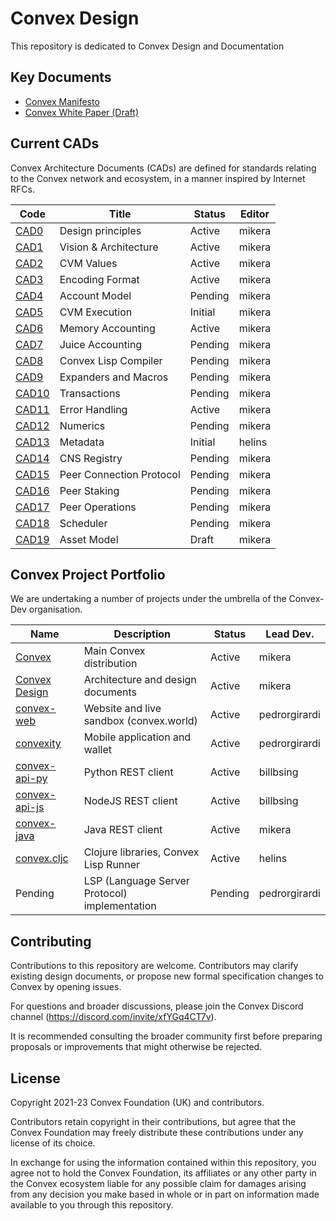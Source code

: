 # Convex Design

This repository is dedicated to Convex Design and Documentation

## Key Documents

- [Convex Manifesto](papers/manifesto.md)
- [Convex White Paper (Draft)](papers/convex-whitepaper.md)

## Current CADs

Convex Architecture Documents (CADs) are defined for standards relating to the Convex network and ecosystem, in a manner inspired by Internet RFCs.

| Code                          | Title                            | Status     | Editor
| ------------------            | -------------------------------- | ---------- | -----------
| [CAD0](cad/000_principles)    | Design principles                | Active     | mikera
| [CAD1](cad/001_arch)          | Vision & Architecture            | Active     | mikera
| [CAD2](cad/002_values)        | CVM Values                       | Active     | mikera
| [CAD3](cad/003_encoding)      | Encoding Format                  | Active     | mikera
| [CAD4](cad/004_accounts)      | Account Model                    | Pending    | mikera
| [CAD5](cad/005_cvmex)         | CVM Execution                    | Initial    | mikera
| [CAD6](cad/006_memory)        | Memory Accounting                | Active     | mikera
| [CAD7](cad/007_juice)         | Juice Accounting                 | Pending    | mikera
| [CAD8](cad/008_compiler)      | Convex Lisp Compiler             | Pending    | mikera
| [CAD9](cad/009_expanders)     | Expanders and Macros             | Pending    | mikera
| [CAD10](cad/010_transactions) | Transactions                     | Pending    | mikera
| [CAD11](cad/011_errors)       | Error Handling                   | Active     | mikera
| [CAD12](cad/012_numerics)     | Numerics                         | Pending    | mikera
| [CAD13](cad/013_metadata)     | Metadata                         | Initial    | helins
| [CAD14](cad/014_cns)          | CNS Registry                     | Pending    | mikera
| [CAD15](cad/015_peercomms)    | Peer Connection Protocol         | Pending    | mikera
| [CAD16](cad/016_peerstake)    | Peer Staking                     | Pending    | mikera
| [CAD17](cad/017_peerops)      | Peer Operations                  | Pending    | mikera
| [CAD18](cad/018_scheduler)    | Scheduler                        | Pending    | mikera
| [CAD19](cad/019_assets)       | Asset Model                      | Draft      | mikera

## Convex Project Portfolio

We are undertaking a number of projects under the umbrella of the Convex-Dev organisation.

| Name                                                         | Description                                   | Status     | Lead Dev.
| -------------                                                | --------------------------------              | ---------- | -----
| [Convex](https://github.com/Convex-Dev/convex)               | Main Convex distribution                      | Active     | mikera
| [Convex Design](https://github.com/Convex-Dev/design)        | Architecture and design documents             | Active     | mikera
| [convex-web](https://github.com/Convex-Dev/convex-web)       | Website and live sandbox (convex.world)       | Active     | pedrorgirardi
| [convexity](https://github.com/Convex-Dev/convexity)         | Mobile application and wallet                 | Active     | pedrorgirardi
| [convex-api-py](https://github.com/Convex-Dev/convex-api-py) | Python REST client                            | Active     | billbsing
| [convex-api-js](https://github.com/Convex-Dev/convex-api-js) | NodeJS REST client                            | Active     | billbsing
| [convex-java](https://github.com/Convex-Dev/convex-java)     | Java REST client                              | Active     | mikera
| [convex.cljc](https://github.com/Convex-Dev/convex.cljc)     | Clojure libraries, Convex Lisp Runner         | Active     | helins
| Pending                                                      | LSP (Language Server Protocol) implementation | Pending    | pedrorgirardi

## Contributing

Contributions to this repository are welcome. Contributors may clarify existing design documents, or propose new formal specification changes to Convex by opening issues.

For questions and broader discussions, please join the Convex Discord channel (https://discord.com/invite/xfYGq4CT7v).

It is recommended consulting the broader community first before preparing proposals or improvements that might otherwise be rejected.

## License

Copyright 2021-23 Convex Foundation (UK) and contributors.

Contributors retain copyright in their contributions, but agree that the Convex Foundation may freely distribute these contributions under any license of its choice.

In exchange for using the information contained within this repository, you agree not to hold the Convex Foundation, its affiliates or any other party in the Convex ecosystem liable for any possible claim for damages arising from any decision you make based in whole or in part on information made available to you through this repository.
